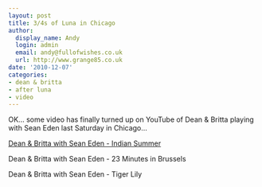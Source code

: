 ```yaml
---
layout: post
title: 3/4s of Luna in Chicago
author:
  display_name: Andy
  login: admin
  email: andy@fullofwishes.co.uk
  url: http://www.grange85.co.uk
date: '2010-12-07'
categories:
- dean & britta
- after luna
- video
---
```

<p>OK... some video has finally turned up on YouTube of Dean & Britta playing with Sean Eden last Saturday in Chicago...</p>
<p><ins datetime="2010-12-08T10:16:43+00:00">Dean & Britta with Sean Eden - Indian Summer<br />
<figure class="caption "><figcaption class="caption-text"></figcaption></figure></ins></p>
<p>Dean & Britta with Sean Eden - 23 Minutes in Brussels<br />
<figure class="caption "><figcaption class="caption-text"></figcaption></figure></p>
<p>Dean & Britta with Sean Eden - Tiger Lily<br />
<figure class="caption "><figcaption class="caption-text"></figcaption></figure></p>
